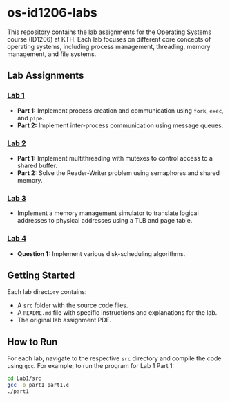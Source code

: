 # os-id1206-labs
This repository contains the lab assignments for the Operating Systems course (ID1206) at KTH. Each lab focuses on different core concepts of operating systems, including process management, threading, memory management, and file systems.

## Lab Assignments

### [Lab 1](Lab1)
- **Part 1:** Implement process creation and communication using `fork`, `exec`, and `pipe`.
- **Part 2:** Implement inter-process communication using message queues.

### [Lab 2](Lab2)
- **Part 1:** Implement multithreading with mutexes to control access to a shared buffer.
- **Part 2:** Solve the Reader-Writer problem using semaphores and shared memory.

### [Lab 3](Lab3)
- Implement a memory management simulator to translate logical addresses to physical addresses using a TLB and page table.

### [Lab 4](Lab4)
- **Question 1:** Implement various disk-scheduling algorithms.

## Getting Started

Each lab directory contains:
- A `src` folder with the source code files.
- A `README.md` file with specific instructions and explanations for the lab.
- The original lab assignment PDF.

## How to Run

For each lab, navigate to the respective `src` directory and compile the code using `gcc`. For example, to run the program for Lab 1 Part 1:

```sh
cd Lab1/src
gcc -o part1 part1.c
./part1
